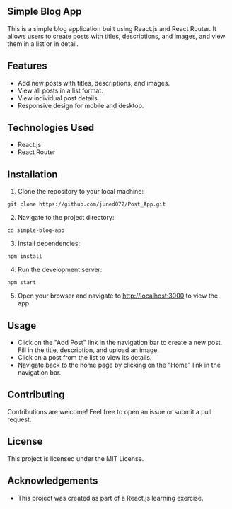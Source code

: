## Simple Blog App

This is a simple blog application built using React.js and React Router. It allows users to create posts with titles, descriptions, and images, and view them in a list or in detail.

## Features 

- Add new posts with titles, descriptions, and images.
- View all posts in a list format.
- View individual post details.
- Responsive design for mobile and desktop.

## Technologies Used

- React.js
- React Router

## Installation

1. Clone the repository to your local machine:
```
git clone https://github.com/juned072/Post_App.git
```
2. Navigate to the project directory:
```
cd simple-blog-app
```
3. Install dependencies:
```
npm install
```
4. Run the development server:
```
npm start
```
5. Open your browser and navigate to [http://localhost:3000](http://localhost:3000) to view the app.

## Usage

- Click on the "Add Post" link in the navigation bar to create a new post. Fill in the title, description, and upload an image.
- Click on a post from the list to view its details.
- Navigate back to the home page by clicking on the "Home" link in the navigation bar.

## Contributing

Contributions are welcome! Feel free to open an issue or submit a pull request.

## License

This project is licensed under the MIT License.

## Acknowledgements

- This project was created as part of a React.js learning exercise.
